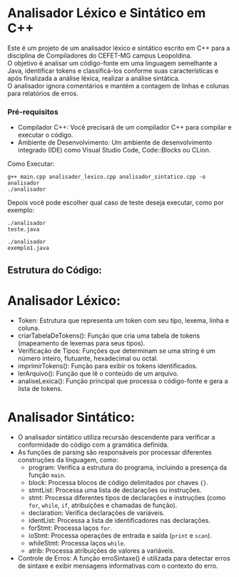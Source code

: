 
# Analisador Léxico e Sintático em C++ 
Este é um projeto de um analisador léxico e sintático escrito em C++ para a disciplina de Compiladores do CEFET-MG campus Leopoldina. <br/>
O objetivo é analisar um código-fonte em uma linguagem semelhante a Java, identificar tokens e classificá-los conforme suas características e após finalizada a análise léxica, realizar a análise sintática. <br/>
O analisador ignora comentários e mantém a contagem de linhas e colunas para relatórios de erros. <br/>


### Pré-requisitos 
+ Compilador C++: Você precisará de um compilador C++ para compilar e executar o código.
+ Ambiente de Desenvolvimento: Um ambiente de desenvolvimento integrado (IDE) como Visual Studio Code, Code::Blocks ou CLion.


Como Executar:
```
g++ main.cpp analisador_lexico.cpp analisador_sintatico.cpp -o analisador
./analisador
```
Depois você pode escolher qual caso de teste deseja executar, como por exemplo:

```
./analisador
teste.java
```
```
./analisador
exemplo1.java
```

## Estrutura do Código:
# Analisador Léxico:
+ Token: Estrutura que representa um token com seu tipo, lexema, linha e coluna.
+ criarTabelaDeTokens(): Função que cria uma tabela de tokens (mapeamento de lexemas para seus tipos).
+ Verificação de Tipos: Funções que determinam se uma string é um número inteiro, flutuante, hexadecimal ou octal.
+ imprimirTokens(): Função para exibir os tokens identificados.
+ lerArquivo(): Função que lê o conteúdo de um arquivo.
+ analiseLexica(): Função principal que processa o código-fonte e gera a lista de tokens.

# Analisador Sintático:
+ O analisador sintático utiliza recursão descendente para verificar a conformidade do código com a gramática definida.
+ As funções de parsing são responsáveis por processar diferentes construções da linguagem, como:
  + program: Verifica a estrutura do programa, incluindo a presença da função `main`.
  + block: Processa blocos de código delimitados por chaves `{}`.
  + stmtList: Processa uma lista de declarações ou instruções.
  + stmt: Processa diferentes tipos de declarações e instruções (como `for`, `while`, `if`, atribuições e chamadas de função).
  + declaration: Verifica declarações de variáveis.
  + identList: Processa a lista de identificadores nas declarações.
  + forStmt: Processa laços `for`.
  + ioStmt: Processa operações de entrada e saída (`print` e `scan`).
  + whileStmt: Processa laços `while`.
  + atrib: Processa atribuições de valores a variáveis.
+ Controle de Erros: A função erroSintaxe() é utilizada para detectar erros de sintaxe e exibir mensagens informativas com o contexto do erro.
